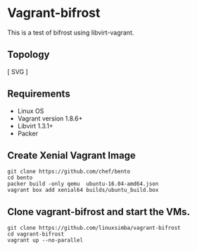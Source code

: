 # Vagrant-bifrost

This is a test of bifrost using libvirt-vagrant.

## Topology
[ SVG ]

## Requirements

* Linux OS
* Vagrant version 1.8.6+
* Libvirt 1.3.1+
* Packer

## Create Xenial Vagrant Image

```
git clone https://github.com/chef/bento
cd bento
packer build -only qemu  ubuntu-16.04-amd64.json
vagrant box add xenial64 builds/ubuntu_build.box
```

## Clone vagrant-bifrost and start the VMs.

```
git clone https://github.com/linuxsimba/vagrant-bifrost
cd vagrant-bifrost
vagrant up --no-parallel
```
